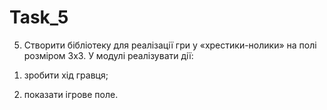 Task_5
======
5.  Створити бібліотеку для реалізації гри у «хрестики-нолики» на полі розміром 3x3. У модулі реалізувати дії:

1)  зробити хід гравця;

2)	показати ігрове поле.